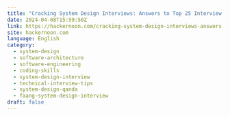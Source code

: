 ```yaml
---
title: "Cracking System Design Interviews: Answers to Top 25 Interview Questions for Software Developers"
date: 2024-04-08T15:59:50Z
link: https://hackernoon.com/cracking-system-design-interviews-answers-to-top-25-interview-questions-for-software-developers?source=rss&utm_medium=RSS&utm_source=news.12bit.vn
site: hackernoon.com
language: English
category:
  - system-design
  - software-architecture
  - software-engineering
  - coding-skills
  - system-design-interview
  - technical-interview-tips
  - system-design-qanda
  - faang-system-design-interview
draft: false
---
```

